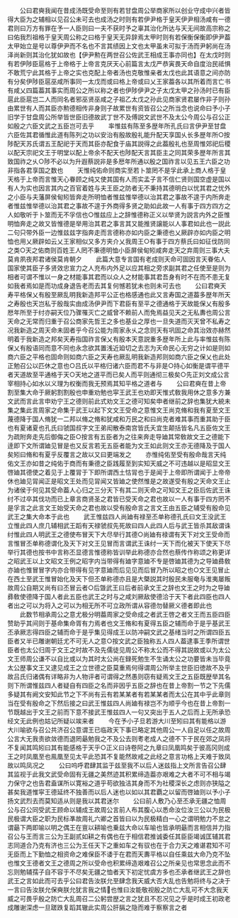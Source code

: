 <!-- { "loadSidebar": true } -->
　　公曰君奭我闻在昔成汤既受命至则有若甘盘周公举商家所以创业守成中兴者皆得大臣为之辅相以见召公未可去也成汤之时则有若伊尹格于皇天伊尹相汤咸有一德君则曰万方有罪在予一人臣则曰一夫不获时予之辜其治化所达与天无间故高宗称之曰佑我烈祖格于皇天周公称之曰格于皇天无异辞焉太甲时则有若保衡保衡即伊尹葢太甲始立是号以尊伊尹而不名也不言其绩因上文也太甲虽未可拟于汤而尹躬尚在汤泽尚新则其治化犹如故也【伊尹勲在两世召公佐武王相成王事亦同也】在太戊时则有若伊陟臣扈格于上帝格于上帝言克厌天心前篇言太戊严恭寅畏天命自度治民祗惧不敢荒宁此其格于上帝之实也克配上帝者汤也克敬惟亲者太戊也此其语意之间亦防有分矣伊陟臣扈巫咸所事同一太戊而或曰格上帝或曰乂王家葢各以其所着而言亡书有咸乂四篇葢其事实而周公之所以称之者也伊陟伊尹之子太戊太甲之孙汤时已有臣扈此臣扈岂二人而同名者邪巫贤巫咸之子祖乙太戊之孙此见商家贤君屡作非子则孙由累世有人而其臣亦勲德相传非身则子故累世有资皆召公之所当念也说命曰予小子旧学于甘盘周公所举皆世臣旧德故武丁世不及傅説文武世不及太公今周公与召公正如殷之六臣文武之五臣岂可去乎
　　率惟兹有陈至多歴年所孔氏曰言伊尹至甘盘六臣佐其君循惟此道有陈列之功以安治有殷故殷礼能升配天享国乆长多歴年所○按陟配天苏氏谓五王配祀于天而其臣亦配食于庙其説得之此葢殷礼也至周惟郊祀后稷以配天宗祀文王于明堂以配上帝余不配天也陟配天言其臣主之同其荣多歴年所言其致国祚之乆○陟不必以为升遐蔡説非是多厯年所通以殷之国祚言以见五王六臣之功非指各君享国之数也
　　天惟纯佑命则商实至若卜筮罔不是孚此承上商人格于皇天格于上帝而言惟天心眷顾之纯又使其国有人而实孟子言不信仁贤则国空虚是国以有人为实也因言其内之百官着姓与夫王臣之防者无不秉持其德明白以忧其君之忧外之小臣与夫藩屏侯甸矧皆奔走所明恤者惟兹惟举德以治其君之事故不遑于内所奔走者惟兹惟举德以治其君之事故不遑于外商得多贤之助如此故一人有事于四方四方之人如敬听于卜筮而无不孚信也○惟兹应上之辞惟德称正义以举贤为説言内外之臣惟明恤奔走之故又皆惟德是举用治其君之事言其又能推贤譲能以人事君如此也一説此二句只带外臣一边惟兹兹字指奔走而言德称亦如内臣之秉德也乂厥辟亦如内臣之明恤也用乂厥辟如云乂王家相似又多方夹介乂我周王○有事于四方蔡氏曰如征伐防同之类○天之佑商则百姓王人罔不秉德明恤小臣屏侯甸矧咸奔走天之弃周则三事大夫莫肯夙夜邦君诸侯莫肯朝夕
　　此篇大意专言国有老成则天命可固因言天眷佑人国家使其臣子多贤效忠宣力之人充布内外足以应其相之旁求副其君之任使至是则为相者可谓不惟以一身之材能事其君而以众人之材能事其君吾身有时不在而不患无复如我者焉如是而功成身退告老而去其复何憾若犹未也则未可去也
　　公曰君奭天寿平格保乂有殷至厥乱明我新造邦平公正也格感通也此又言寿国之道葢多歴年所天之寿殷也天岂私于殷哉实由成汤伊尹而下君臣有至平之德通格于天故能保乂有殷多厯年所至于纣亦嗣天位乃骤罹灭亡之威曾不赖前人而免焉益见天之无私夀也周公言天命之无常而归重于召公商家先哲王之多也基业之厚也一旦失道而灭天曾不私寿之况我新造之周天命未固者乎今召公能为周家永乆之念则天有巩固之命其治效亦赫然明着于我新造之邦矣天寿指国祚言保乂有殷本天意説重多歴年所上此与率惟兹有陈保乂有殷语同而意不同也永念欲其置浅近廹切之去志为天命民心无穷之计如是则如商六臣之平格也固命则如商六臣之天寿也厥乱明我新造邦则如商六臣之保乂也此处正勉召公以匹休之意也○吕氏以平格归诸六臣而君不与非是○持心如衡是谓平德平者天道故至平通格于天○天地之道平而已矣人而平则通彻三极矣○先正刘文成公言宰相持心如水以义理为权衡而我无预焉其知平格之道者与
　　公曰君奭在昔上帝割至集大命于厥躬割割殷也申重劝勉也寜王武王也劝即天惟式敎我用休之意多方兼文武而言此言申劝宁王之德则前此式劝文王之德可知矣申者继前之辞也集犹大綂未集之集此言周家之命集于武王以起下文文王受命之意惟文王尚克脩和我有夏至文王蔑德降于国人脩犹一二邦以脩之脩和犹咸和万民之和曰尚克者难其事而重其助于臣也有夏诸夏也孔氏曰虢国叔字文王弟闳散泰南宫皆氏夭宜生颠括皆名凡五臣佐文王为疏附奔走先后御侮之臣○按言有五臣者为之往来奔走导廸其常敎故文王之德能下逹即下文所谓廸见冒是也又反言若无五臣者能为文王如此则文王亦无德降及于国人矣矧曰脩和有夏乎反覆言之故以又曰更端发之
　　亦惟纯佑至受有殷命哉言天纯佑文王亦如昔之纯佑于商而有秉德之臣践履至到实知天威之不可违越以是昭显文王啓廸其德使之着见于上覆冐于下即所谓西土怙冐也于是闻于上帝即所谓闻于上帝帝休也廸见冐闻正是昭文王处而见冐闻又皆廸之使然惟是之故遂受有殷之天命文王止为诸侯于何见其受命葢人心归之三分天下有其二则天命之可知文王之臣后佐武王诛纣不过卒其伐功而已上章言商贤圣之君皆已受天命之君也故以一人有事于四方罔不是孚言之此言文王始受天命之君也故以受有殷命言之言文王由五臣之辅受有殷命见武王之集大命本于此也
　　武王惟兹四人尚廸有禄至丕单称德孔氏曰文王没武王立惟此四人庶几辅相武王蹈有天禄虢叔先死故曰四人此四人后与武王皆杀其敌谓诛纣惟此四人明武王之德使布冒天下大尽举行其德○尚廸有禄谓有天下对文王受命而言惟冒丕单称德谓化及天下对文王见冒而言谓武王诛纣一天下而化被天下使天下尽举行其德也按书中言称丕显德言惟德称皆训举此称德亦合然也蔡传作称颂之称更详之昭武王以上文昭文王例之昭字内当带得有廸字意廸不专是啓廸其德为之导廸彞敎亦廸也惟冒冒字内亦合带得有见字意廸而后见见而后冒乃所以昭之也○文王见冒止在西土至武王惟冒始化及天下但丕单称德亦且是大槩説其时殷民未服奄与淮夷屡叛故周公自期又尚有曰丕冒云者○后曁武王曰后者前承文王之辞也文王之时为之导廸彞敎使德降于国人者此五臣也武王之时与之咸刘厥敌使德洽于天下者此四臣也四人者出之可以为将入之可以为相无所不可立政所谓从容德勿替厥义德者即此也
　　此数节相承周公之意尤极分明葢周家之受命成之者武王啓之者文王而五臣四臣赞助乎其间则于基命集命胥有力焉者也文王脩和有夏得五臣之辅而命于是乎基武王丕承厥志得四臣之辅而命于是乎集见得成王以防冲嗣文武之基绪当时之所谓四臣五臣者又半已雕谢朝廷尤不可无人之意○按文武之臣独称五人四人葢逮事王季所谓世臣者也太公归周于文王之时故不及先儒徒见周公不称太公而不得其説故或以为太公文王师周公谦不以自比或以为其时太公尚在録死勉生不生诵太公之功要皆未当毕竟太公歴事文王又逮见成王之立世德之臣莫重焉何得谓周公所举主世臣旧徳故不及乎故吕氏归诸偶有详略非为人物评者可谓得之然愚则窃有疑焉文王之五臣既歴举其名则下所谓惟兹四人者疑自有四臣之名而非因乎五臣之辞也在昔上帝割一节之下先儒多疑其有阙文安知此节之下不尚有云有若某某者有若某某者而太公在其中乎此章则当在受有殷命之下然后接之曰武王惟兹四人尚廸有禄岂不为顺乎今也在昔上帝割一节既越出于文王之前而下意不接武王惟兹四人一句又突出于五人之后而上无所承恐经文无此例也姑记所疑以竢来者
　　今在予小子旦若游大川至矧曰其有能格以游大川喻欲与召公共济召公意谓王已临政天下事已略定其他周公一人自足以任之故周公言大无我责欲敛德而退罔朂勉我之不及公去则耉老成人之德不下于民在郊之凤将不复闻其鸣矧曰其有能感格于天乎○正义曰诗卷阿之九章曰凤凰鸣矣于彼高冈则成王之时凤凰至也鳯凰至见太平此恐其不复能然故戒之此经之意言功格上天难于致凤故以鸣凤况之
　　公曰呜呼君肆其监于兹至我不以后人迷兹指上文所言告召公肆其监视于此我文武受命固有无疆之美然迹其积累缔造葢亦艰难之大者不可不相与竭力保守之也告君盍谋所以寛裕之道乎苟欲独洁其身而不为社稷深长之虑则亦狭隘之甚矣我道惟寜王德延终不独善而以后人迷也以如以其君覇之以留而啓廸则以予小子扬文武烈去而莫知适从则是我以其君迷尔
　　公曰前人敷乃心至丕承无疆之恤周公与召公同受武王顾命以辅成王故周公言前人布其腹心以悉命汝位汝三公以为民极民极谓大臣之职为民标凖故周礼六卿之首皆曰以为民极精白一心之谓明勉力不怠之谓朂下两即喻以明之偶王在亶以耕喻也乗兹大命以车喻也皆承明朂而言相信并力指召公与王而言三公为王副贰如耕之有偶也在于相信君推诚委任其臣臣竭诚匡辅其君志同道合乃克有济也三公为王任天下之重如车之有驭也在于合力天之难谌君知不可无臣而上下勤恤之相资命之难保臣不诿于在君而天夀平格以自任乘兹大命乃克不坠也惟文王德者文王之德周之所以受命也积累缔造艰难召公之所亲见也常思念此而不忘则勉辅孺子自不容于不尽矣无疆之恤者天下初定忧虞方多也丕承者继武王之辞也武王之言如此而可去乎公曰君告汝朕允至肆念我天威大否大乱也告勉将终与之决于一言曰告汝朕允保奭朕允犹言我之情也惟曰汝能敬视殷之防亡大乱可不大念我天威之可畏乎殷之防亡大乱周召二公躬尝歴之言之犹且不忍况见之乎是时成王初政老成雕谢深虑一旦蹉跌复蹈其辙此实周公肝膈之隐而难于察察言之者
